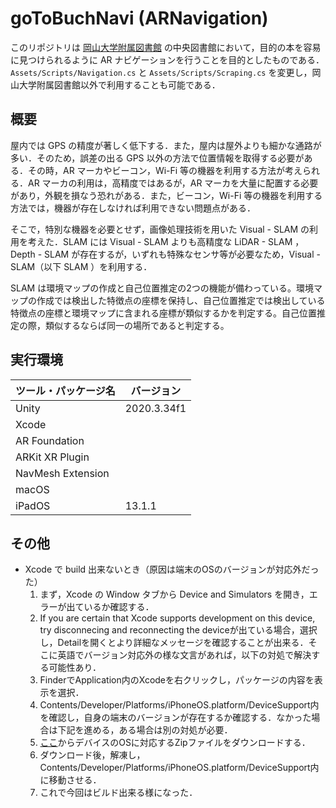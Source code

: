 # goToBuchNavi (ARNavigation)

このリポジトリは [岡山大学附属図書館](https://www.lib.okayama-u.ac.jp/) の中央図書館において，目的の本を容易に見つけられるように AR ナビゲーションを行うことを目的としたものである．` Assets/Scripts/Navigation.cs ` と `Assets/Scripts/Scraping.cs` を変更し，岡山大学附属図書館以外で利用することも可能である．

## 概要

屋内では GPS の精度が著しく低下する．また，屋内は屋外よりも細かな通路が多い．そのため，誤差の出る GPS 以外の方法で位置情報を取得する必要がある．その時，AR マーカやビーコン，Wi-Fi 等の機器を利用する方法が考えられる．AR マーカの利用は，高精度ではあるが，AR マーカを大量に配置する必要があり，外観を損なう恐れがある．また，ビーコン，Wi-Fi 等の機器を利用する方法では，機器が存在しなければ利用できない問題点がある．

そこで，特別な機器を必要とせず，画像処理技術を用いた Visual - SLAM の利用を考えた．SLAM には Visual - SLAM よりも高精度な LiDAR - SLAM ，Depth - SLAM が存在するが，いずれも特殊なセンサ等が必要なため，Visual - SLAM（以下 SLAM ）を利用する．

SLAM は環境マップの作成と自己位置推定の2つの機能が備わっている。環境マップの作成では検出した特徴点の座標を保持し、自己位置推定では検出している特徴点の座標と環境マップに含まれる座標が類似するかを判定する。自己位置推定の際，類似するならば同一の場所であると判定する。

## 実行環境

| ツール・パッケージ名 | バージョン |
|----|----|
| Unity | 2020.3.34f1|
| Xcode |  |
| AR Foundation |  |
| ARKit XR Plugin |  |
| NavMesh Extension |  |
| macOS |  |
| iPadOS | 13.1.1 |


## その他
* Xcode で build 出来ないとき（原因は端末のOSのバージョンが対応外だった）
    1. まず，Xcode の Window タブから Device and Simulators を開き，エラーが出ているか確認する．
    2. If you are certain that Xcode supports development on this device, try disconnecing and reconnecting the deviceが出ている場合，選択し，Detailを開くとより詳細なメッセージを確認することが出来る．そこに英語でバージョン対応外の様な文言があれば，以下の対処で解決する可能性あり．
    3. FinderでApplication内のXcodeを右クリックし，パッケージの内容を表示を選択．
    4. Contents/Developer/Platforms/iPhoneOS.platform/DeviceSupport内を確認し，自身の端末のバージョンが存在するか確認する．なかった場合は下記を進める，ある場合は別の対処が必要．
    5. [ここ](https://github.com/iGhibli/iOS-DeviceSupport/tree/master/DeviceSupport)からデバイスのOSに対応するZipファイルをダウンロードする．
    6. ダウンロード後，解凍し，Contents/Developer/Platforms/iPhoneOS.platform/DeviceSupport内に移動させる．
    7. これで今回はビルド出来る様になった．
